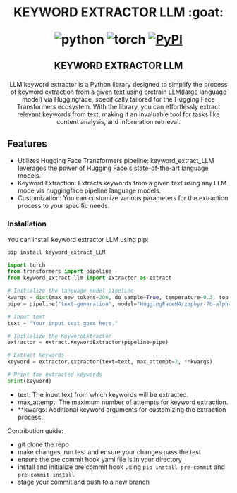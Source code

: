 


<h1 align="center">
<p>KEYWORD EXTRACTOR LLM :goat:</p>

<p align="center">

<!-- [![Downloads](https://pepy.tech/badge/keywordextractorllm)](https://pepy.tech/project/keywordextractorllm) -->
<img alt="python" src="https://img.shields.io/badge/python-%3E%3D3.6-blue?logo=python">
<img alt="torch" src="https://img.shields.io/badge/torch-%3E%3D2.3.0-orange?logo=torch">
<a href="https://pypi.org/project/keywordextractorllm/">
  <img alt="PyPI" src="https://img.shields.io/pypi/v/text-gen?color=%234285F4&label=release&logo=pypi&logoColor=%234285F4">
</a>
</p>
</h1>
<h2 align="center">
<p>KEYWORD EXTRACTOR LLM</p>
</h2>

<p align="center">
LLM keyword extractor is a Python library designed to simplify the process of keyword extraction from a given text using pretrain LLM(large language model) via Huggingface, specifically tailored for the Hugging Face Transformers ecosystem. With the library, you can effortlessly extract relevant keywords from text, making it an invaluable tool for tasks like content analysis, and information retrieval.
</p>



## Features
- Utilizes Hugging Face Transformers pipeline: keyword_extract_LLM leverages the power of Hugging Face's state-of-the-art language models.
- Keyword Extraction: Extracts keywords from a given text using any LLM mode via huggingface pipeline language models.
- Customization: You can customize various parameters for the extraction process to your specific needs.


### Installation
You can install keyword extractor LLM using pip:

```python
pip install keyword_extract_LLM
```
```python
import torch
from transformers import pipeline
from keyword_extract_llm import extractor as extract

# Initialize the language model pipeline
kwargs = dict(max_new_tokens=206, do_sample=True, temperature=0.3, top_k=50, top_p=0.95)
pipe = pipeline("text-generation", model="HuggingFaceH4/zephyr-7b-alpha", torch_dtype=torch.bfloat16, device_map="auto")

# Input text
text = "Your input text goes here."

# Initialize the KeywordExtractor
extractor = extract.KeywordExtractor(pipeline=pipe)

# Extract keywords
keyword = extractor.extractor(text=text, max_attempt=2, **kwargs)

# Print the extracted keywords
print(keyword)
```

- text: The input text from which keywords will be extracted.
- max_attempt: The maximum number of attempts for keyword extraction.
- **kwargs: Additional keyword arguments for customizing the extraction process.

Contribution guide:

- git clone the repo
- make changes, run test and ensure your changes pass the test
- ensure the pre commit hook yaml file is in your directory 
- install and initialize pre commit hook using `pip install pre-commit` and `pre-commit install`
- stage your commit  and push to a new branch